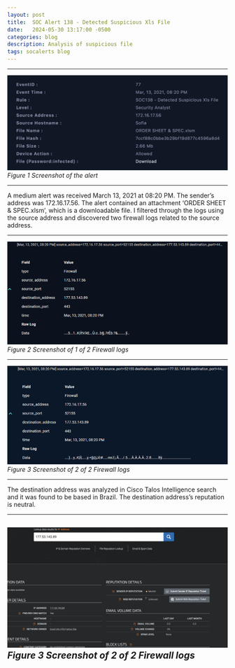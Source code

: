 ```yaml
---
layout: post
title:  SOC Alert 138 - Detected Suspicious Xls File
date:   2024-05-30 13:17:00 -0500
categories: blog 
description: Analysis of suspicious file
tags: socalerts blog
---
```



---
![img-description](/assets/img/soc138/1.png)
_Figure 1 Screenshot of the alert_  

---

A medium alert was received March 13, 2021 at 08:20 PM. The sender’s address was 172.16.17.56. The alert contained an attachment ‘ORDER SHEET & SPEC.xlsm’, which is a downloadable file. I filtered through the logs using the source address and discovered two firewall logs related to the source address.



---
![img-description](/assets/img/soc138/2.png)
_Figure 2 Screenshot of 1 of 2 Firewall logs_

---

![img-description](/assets/img/soc138/3.png)
_Figure 3 Screenshot of 2 of 2 Firewall logs_

***
The destination address was analyzed in Cisco Talos Intelligence search and it was found to be based in Brazil. The destination address’s reputation is neutral. 

---
![img-description](/assets/img/soc138/4.png)
_Figure 3 Screenshot of 2 of 2 Firewall logs_
---
